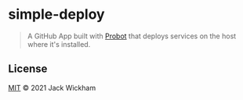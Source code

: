 # simple-deploy

> A GitHub App built with [Probot](https://github.com/probot/probot) that deploys services on the host where it's installed.

## License

[MIT](LICENSE) © 2021 Jack Wickham
